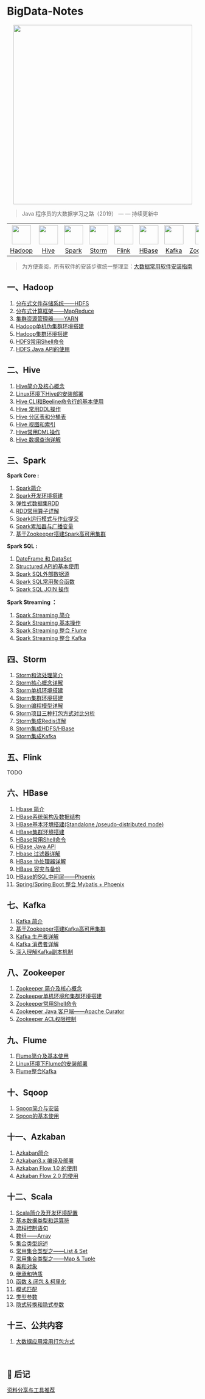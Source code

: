 # BigData-Notes



<div align="center"> <img width="470px" src="https://github.com/heibaiying/BigData-Notes/blob/master/pictures/bigdata-notes-icon.png"/> </div>



> Java 程序员的大数据学习之路（2019） — — 持续更新中



<table>
    <tr>
      <th><img width="50px" src="https://github.com/heibaiying/BigData-Notes/blob/master/pictures/hadoop.jpg"></th>
      <th><img width="50px" src="https://github.com/heibaiying/BigData-Notes/blob/master/pictures/hive.jpg"></th>
      <th><img width="50px" src="https://github.com/heibaiying/BigData-Notes/blob/master/pictures/spark.jpg"></th>
       <th><img width="50px" src="https://github.com/heibaiying/BigData-Notes/blob/master/pictures/storm.png"></th>
         <th><img width="50px" src="https://github.com/heibaiying/BigData-Notes/blob/master/pictures/flink.png"></th>
         <th><img width="50px" src="https://github.com/heibaiying/BigData-Notes/blob/master/pictures/hbase.png"></th>
      <th><img width="50px" src="https://github.com/heibaiying/BigData-Notes/blob/master/pictures/kafka.png"></th>
      <th><img width="50px" src="https://github.com/heibaiying/BigData-Notes/blob/master/pictures/zookeeper.jpg"></th>
      <th><img width="50px" src="https://github.com/heibaiying/BigData-Notes/blob/master/pictures/flume.png"></th>
      <th><img width="50px" src="https://github.com/heibaiying/BigData-Notes/blob/master/pictures/sqoop.png"></th>
      <th><img width="50px" src="https://github.com/heibaiying/BigData-Notes/blob/master/pictures/azkaban.png"></th>
      <th><img width="50px" src="https://github.com/heibaiying/BigData-Notes/blob/master/pictures/scala.jpg"></th>
    </tr>
    <tr>
      <td align="center"><a href="#一hadoop">Hadoop</a></td>
      <td align="center"><a href="#二hive">Hive</a></td>
      <td align="center"><a href="#三spark">Spark</a></td>
      <td align="center"><a href="#四storm">Storm</a></td>
      <td align="center"><a href="#五flink">Flink</a></td>
      <td align="center"><a href="#六hbase">HBase</a></td>
      <td align="center"><a href="#七kafka">Kafka</a></td>
      <td align="center"><a href="#八zookeeper">Zookeeper</a></td>
      <td align="center"><a href="#九flume">Flume</a></td>
      <td align="center"><a href="#十sqoop">Sqoop</a></td>
      <td align="center"><a href="#十一azkaban">Azkaban</a></td>
      <td align="center"><a href="#十二scala">Scala</a></td>
    </tr>
  </table>



> 为方便查阅，所有软件的安装步骤统一整理至：[大数据常用软件安装指南](https://github.com/heibaiying/BigData-Notes/blob/master/notes/大数据常用软件安装指南.md)



## 一、Hadoop

1. [分布式文件存储系统——HDFS](https://github.com/heibaiying/BigData-Notes/blob/master/notes/Hadoop-HDFS.md)
2. [分布式计算框架——MapReduce](https://github.com/heibaiying/BigData-Notes/blob/master/notes/Hadoop-MapReduce.md)
3. [集群资源管理器——YARN](https://github.com/heibaiying/BigData-Notes/blob/master/notes/Hadoop-YARN.md)
4. [Hadoop单机伪集群环境搭建](https://github.com/heibaiying/BigData-Notes/blob/master/notes/installation/Hadoop单机环境搭建.md)
5. [Hadoop集群环境搭建](https://github.com/heibaiying/BigData-Notes/blob/master/notes/installation/Hadoop集群环境搭建.md)
6. [HDFS常用Shell命令](https://github.com/heibaiying/BigData-Notes/blob/master/notes/HDFS常用Shell命令.md)
7. [HDFS Java API的使用](https://github.com/heibaiying/BigData-Notes/blob/master/notes/HDFS-Java-API.md)

## 二、Hive

1. [Hive简介及核心概念](https://github.com/heibaiying/BigData-Notes/blob/master/notes/Hive简介及核心概念.md)
2. [Linux环境下Hive的安装部署](https://github.com/heibaiying/BigData-Notes/blob/master/notes/installation/Linux环境下Hive的安装部署.md)
4. [Hive CLI和Beeline命令行的基本使用](https://github.com/heibaiying/BigData-Notes/blob/master/notes/HiveCLI和Beeline命令行的基本使用.md)
6. [Hive 常用DDL操作](https://github.com/heibaiying/BigData-Notes/blob/master/notes/Hive常用DDL操作.md)
7. [Hive 分区表和分桶表](https://github.com/heibaiying/BigData-Notes/blob/master/notes/Hive分区表和分桶表.md)
8. [Hive 视图和索引](https://github.com/heibaiying/BigData-Notes/blob/master/notes/Hive视图和索引.md)
9. [Hive常用DML操作](https://github.com/heibaiying/BigData-Notes/blob/master/notes/Hive常用DML操作.md)
10. [Hive 数据查询详解](https://github.com/heibaiying/BigData-Notes/blob/master/notes/Hive数据查询详解.md)

## 三、Spark

**Spark Core :**

1. [Spark简介](https://github.com/heibaiying/BigData-Notes/blob/master/notes/Spark简介.md)
2. [Spark开发环境搭建](https://github.com/heibaiying/BigData-Notes/blob/master/notes/installation/Spark开发环境搭建.md)
4. [弹性式数据集RDD](https://github.com/heibaiying/BigData-Notes/blob/master/notes/Spark_RDD.md)
5. [RDD常用算子详解](https://github.com/heibaiying/BigData-Notes/blob/master/notes/Spark_Transformation和Action算子.md)
5. [Spark运行模式与作业提交](https://github.com/heibaiying/BigData-Notes/blob/master/notes/Spark部署模式与作业提交.md)
6. [Spark累加器与广播变量](https://github.com/heibaiying/BigData-Notes/blob/master/notes/Spark累加器与广播变量.md)
7. [基于Zookeeper搭建Spark高可用集群](https://github.com/heibaiying/BigData-Notes/blob/master/notes/installation/Spark集群环境搭建.md)

**Spark SQL :**

1. [DateFrame 和 DataSet ](https://github.com/heibaiying/BigData-Notes/blob/master/notes/SparkSQL_Dataset和DataFrame简介.md)
2. [Structured API的基本使用](https://github.com/heibaiying/BigData-Notes/blob/master/notes/Spark_Structured_API的基本使用.md)
3. [Spark SQL外部数据源](https://github.com/heibaiying/BigData-Notes/blob/master/notes/SparkSQL外部数据源.md)
4. [Spark SQL常用聚合函数](https://github.com/heibaiying/BigData-Notes/blob/master/notes/SparkSQL常用聚合函数.md)
5. [Spark SQL JOIN 操作](https://github.com/heibaiying/BigData-Notes/blob/master/notes/SparkSQL联结操作.md)

**Spark Streaming ：**

1. [Spark Streaming 简介](https://github.com/heibaiying/BigData-Notes/blob/master/notes/Spark_Streaming与流处理.md)
2. [Spark Streaming 基本操作](https://github.com/heibaiying/BigData-Notes/blob/master/notes/Spark_Streaming基本操作.md)
3. [Spark Streaming 整合 Flume](https://github.com/heibaiying/BigData-Notes/blob/master/notes/Spark_Streaming整合Flume.md)
4. [Spark Streaming 整合 Kafka](https://github.com/heibaiying/BigData-Notes/blob/master/notes/Spark_Streaming整合Kafka.md)

## 四、Storm

1. [Storm和流处理简介](https://github.com/heibaiying/BigData-Notes/blob/master/notes/Storm和流处理简介.md)
2. [Storm核心概念详解](https://github.com/heibaiying/BigData-Notes/blob/master/notes/Storm核心概念详解.md)
3. [Storm单机环境搭建](https://github.com/heibaiying/BigData-Notes/blob/master/notes/installation/Storm单机环境搭建.md)
4. [Storm集群环境搭建](https://github.com/heibaiying/BigData-Notes/blob/master/notes/installation/Storm集群环境搭建.md)
5. [Storm编程模型详解](https://github.com/heibaiying/BigData-Notes/blob/master/notes/Storm编程模型详解.md)
6. [Storm项目三种打包方式对比分析](https://github.com/heibaiying/BigData-Notes/blob/master/notes/Storm三种打包方式对比分析.md)
7. [Storm集成Redis详解](https://github.com/heibaiying/BigData-Notes/blob/master/notes/Storm集成Redis详解.md)
8. [Storm集成HDFS/HBase](https://github.com/heibaiying/BigData-Notes/blob/master/notes/Storm集成HBase和HDFS.md)
9. [Storm集成Kafka](https://github.com/heibaiying/BigData-Notes/blob/master/notes/Storm集成Kakfa.md)

## 五、Flink

TODO

## 六、HBase

1. [Hbase 简介](https://github.com/heibaiying/BigData-Notes/blob/master/notes/Hbase简介.md)
2. [HBase系统架构及数据结构](https://github.com/heibaiying/BigData-Notes/blob/master/notes/Hbase系统架构及数据结构.md)
3. [HBase基本环境搭建(Standalone /pseudo-distributed mode)](https://github.com/heibaiying/BigData-Notes/blob/master/notes/installation/HBase单机环境搭建.md)
4. [HBase集群环境搭建](https://github.com/heibaiying/BigData-Notes/blob/master/notes/installation/HBase集群环境搭建.md)
5. [HBase常用Shell命令](https://github.com/heibaiying/BigData-Notes/blob/master/notes/Hbase_Shell.md)
6. [HBase Java API](https://github.com/heibaiying/BigData-Notes/blob/master/notes/Hbase_Java_API.md)
7. [Hbase 过滤器详解](https://github.com/heibaiying/BigData-Notes/blob/master/notes/Hbase过滤器详解.md)
8. [HBase 协处理器详解](https://github.com/heibaiying/BigData-Notes/blob/master/notes/Hbase协处理器详解.md)
9. [HBase 容灾与备份](https://github.com/heibaiying/BigData-Notes/blob/master/notes/Hbase容灾与备份.md)
10. [HBase的SQL中间层——Phoenix](https://github.com/heibaiying/BigData-Notes/blob/master/notes/Hbase的SQL中间层_Phoenix.md)
11. [Spring/Spring Boot 整合 Mybatis + Phoenix](https://github.com/heibaiying/BigData-Notes/blob/master/notes/Spring+Mybtais+Phoenix整合.md)

## 七、Kafka

1. [Kafka 简介](https://github.com/heibaiying/BigData-Notes/blob/master/notes/Kafka简介.md)
2. [基于Zookeeper搭建Kafka高可用集群](https://github.com/heibaiying/BigData-Notes/blob/master/notes/installation/基于Zookeeper搭建Kafka高可用集群.md)
3. [Kafka 生产者详解](https://github.com/heibaiying/BigData-Notes/blob/master/notes/Kafka生产者详解.md)
4. [Kafka 消费者详解](https://github.com/heibaiying/BigData-Notes/blob/master/notes/Kafka消费者详解.md)
5. [深入理解Kafka副本机制](https://github.com/heibaiying/BigData-Notes/blob/master/notes/Kafka深入理解分区副本机制.md)

## 八、Zookeeper

1. [Zookeeper 简介及核心概念](https://github.com/heibaiying/BigData-Notes/blob/master/notes/Zookeeper简介及核心概念.md)
2. [Zookeeper单机环境和集群环境搭建](https://github.com/heibaiying/BigData-Notes/blob/master/notes/installation/Zookeeper单机环境和集群环境搭建.md) 
3. [Zookeeper常用Shell命令](https://github.com/heibaiying/BigData-Notes/blob/master/notes/Zookeeper常用Shell命令.md)
4. [Zookeeper Java 客户端——Apache Curator](https://github.com/heibaiying/BigData-Notes/blob/master/notes/Zookeeper_Java客户端Curator.md)
5. [Zookeeper  ACL权限控制](https://github.com/heibaiying/BigData-Notes/blob/master/notes/Zookeeper_ACL权限控制.md)

## 九、Flume

1. [Flume简介及基本使用](https://github.com/heibaiying/BigData-Notes/blob/master/notes/Flume简介及基本使用.md)
2. [Linux环境下Flume的安装部署](https://github.com/heibaiying/BigData-Notes/blob/master/notes/installation/Linux下Flume的安装.md)
3. [Flume整合Kafka](https://github.com/heibaiying/BigData-Notes/blob/master/notes/Flume整合Kafka.md)

## 十、Sqoop

1. [Sqoop简介与安装](https://github.com/heibaiying/BigData-Notes/blob/master/notes/Sqoop简介与安装.md)
2. [Sqoop的基本使用](https://github.com/heibaiying/BigData-Notes/blob/master/notes/Sqoop基本使用.md)

## 十一、Azkaban

1. [Azkaban简介](https://github.com/heibaiying/BigData-Notes/blob/master/notes/Azkaban简介.md)
2. [Azkaban3.x 编译及部署](https://github.com/heibaiying/BigData-Notes/blob/master/notes/installation/Azkaban_3.x_编译及部署.md)
3. [Azkaban Flow 1.0 的使用](https://github.com/heibaiying/BigData-Notes/blob/master/notes/Azkaban_Flow_1.0_的使用.md)
4. [Azkaban Flow 2.0 的使用](https://github.com/heibaiying/BigData-Notes/blob/master/notes/Azkaban_Flow_2.0_的使用.md)

## 十二、Scala

1. [Scala简介及开发环境配置](https://github.com/heibaiying/BigData-Notes/blob/master/notes/Scala简介及开发环境配置.md)
2. [基本数据类型和运算符](https://github.com/heibaiying/BigData-Notes/blob/master/notes/Scala基本数据类型和运算符.md)
3. [流程控制语句](https://github.com/heibaiying/BigData-Notes/blob/master/notes/Scala流程控制语句.md)
4. [数组——Array](https://github.com/heibaiying/BigData-Notes/blob/master/notes/Scala数组.md)
5. [集合类型综述](https://github.com/heibaiying/BigData-Notes/blob/master/notes/Scala集合类型.md)
6. [常用集合类型之——List & Set](https://github.com/heibaiying/BigData-Notes/blob/master/notes/Scala列表和集.md)
7. [常用集合类型之——Map & Tuple](https://github.com/heibaiying/BigData-Notes/blob/master/notes/Scala映射和元组.md)
8. [类和对象](https://github.com/heibaiying/BigData-Notes/blob/master/notes/Scala类和对象.md)
9. [继承和特质](https://github.com/heibaiying/BigData-Notes/blob/master/notes/Scala继承和特质.md)
10. [函数 & 闭包 & 柯里化](https://github.com/heibaiying/BigData-Notes/blob/master/notes/Scala函数和闭包.md)
11. [模式匹配](https://github.com/heibaiying/BigData-Notes/blob/master/notes/Scala模式匹配.md)
12. [类型参数](https://github.com/heibaiying/BigData-Notes/blob/master/notes/Scala类型参数.md)
13. [隐式转换和隐式参数](https://github.com/heibaiying/BigData-Notes/blob/master/notes/Scala隐式转换和隐式参数.md)


## 十三、公共内容

1. [大数据应用常用打包方式](https://github.com/heibaiying/BigData-Notes/blob/master/notes/大数据应用常用打包方式.md)

<br>

## :bookmark_tabs: 后记

[资料分享与工具推荐](https://github.com/heibaiying/BigData-Notes/blob/master/notes/资料分享与工具推荐.md)
